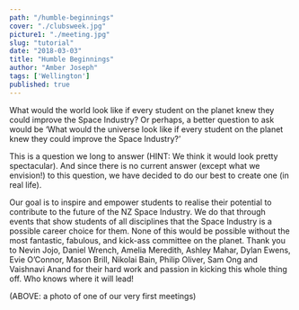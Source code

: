 ```yaml
---
path: "/humble-beginnings"
cover: "./clubsweek.jpg"
picture1: "./meeting.jpg"
slug: "tutorial"
date: "2018-03-03"
title: "Humble Beginnings"
author: "Amber Joseph"
tags: ['Wellington']
published: true
---
```


What would the world look like if every student on the planet knew they could improve the Space Industry? Or perhaps, a better question to ask would be ‘What would the universe look like if every student on the planet knew they could improve the Space Industry?’

This is a question we long to answer (HINT: We think it would look pretty spectacular). And since there is no current answer (except what we envision!) to this question, we have decided to do our best to create one (in real life). 

Our goal is to inspire and empower students to realise their potential to contribute to the future of the NZ Space Industry. We do that through events that show students of all disciplines that the Space Industry is a possible career choice for them. 
None of this would be possible without the most fantastic, fabulous, and kick-ass committee on the planet. Thank you to Nevin Jojo, Daniel Wrench, Amelia Meredith, Ashley Mahar, Dylan Ewens, Evie O’Connor, Mason Brill, Nikolai Bain, Philip Oliver, Sam Ong and Vaishnavi Anand for their hard work and passion in kicking this whole thing off. Who knows where it will lead! 

(ABOVE: a photo of one of our very first meetings)
